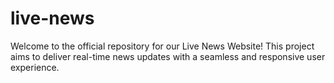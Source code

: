 # live-news
Welcome to the official repository for our Live News Website! This project aims to deliver real-time news updates with a seamless and responsive user experience.
